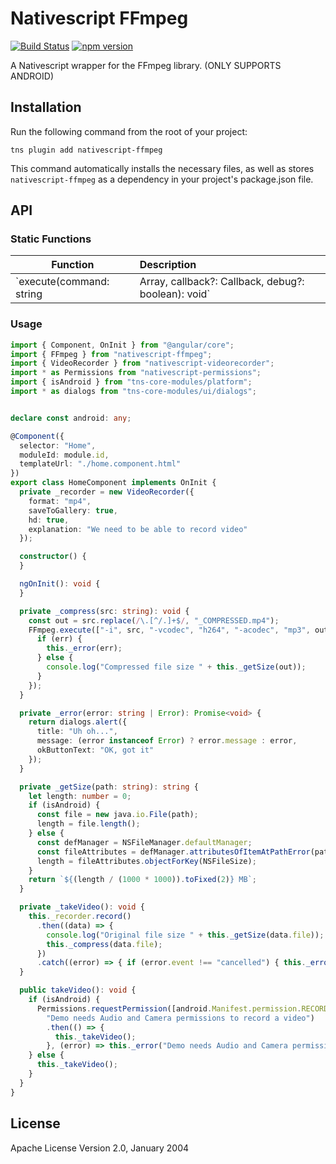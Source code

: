 # Nativescript FFmpeg
[![Build Status](https://travis-ci.org/MichaelSolati/nativeScript-ffmpeg.svg)](https://travis-ci.org/MichaelSolati/nativeScript-ffmpeg) [![npm version](https://badge.fury.io/js/nativescript-ffmpeg.svg)](https://badge.fury.io/js/nativescript-ffmpeg)

A Nativescript wrapper for the FFmpeg library. (ONLY SUPPORTS ANDROID)

## Installation

Run the following command from the root of your project:

```
tns plugin add nativescript-ffmpeg
```

This command automatically installs the necessary files, as well as stores `nativescript-ffmpeg` as a dependency in your project's package.json file.

## API

### Static Functions

Function | Description
-------------- |:---------------------------------
`execute(command: string | Array<string>, callback?: Callback, debug?: boolean): void` | Executes a FFmpeg command. The second argument is an optional callback function (which only returns an error message). If you choose to enable the debug flag, the third argument should be set as `true` and the function will log all events during execution of the commang.

### Usage
```typescript
import { Component, OnInit } from "@angular/core";
import { FFmpeg } from "nativescript-ffmpeg";
import { VideoRecorder } from "nativescript-videorecorder";
import * as Permissions from "nativescript-permissions";
import { isAndroid } from "tns-core-modules/platform";
import * as dialogs from "tns-core-modules/ui/dialogs";


declare const android: any;

@Component({
  selector: "Home",
  moduleId: module.id,
  templateUrl: "./home.component.html"
})
export class HomeComponent implements OnInit {
  private _recorder = new VideoRecorder({
    format: "mp4",
    saveToGallery: true,
    hd: true,
    explanation: "We need to be able to record video"
  });

  constructor() {
  }

  ngOnInit(): void {
  }

  private _compress(src: string): void {
    const out = src.replace(/\.[^/.]+$/, "_COMPRESSED.mp4");
    FFmpeg.execute(["-i", src, "-vcodec", "h264", "-acodec", "mp3", out], (err: string) => {
      if (err) {
        this._error(err);
      } else {
        console.log("Compressed file size " + this._getSize(out));
      }
    });
  }

  private _error(error: string | Error): Promise<void> {
    return dialogs.alert({
      title: "Uh oh...",
      message: (error instanceof Error) ? error.message : error,
      okButtonText: "OK, got it"
    });
  }

  private _getSize(path: string): string {
    let length: number = 0;
    if (isAndroid) {
      const file = new java.io.File(path);
      length = file.length();
    } else {
      const defManager = NSFileManager.defaultManager;
      const fileAttributes = defManager.attributesOfItemAtPathError(path);
      length = fileAttributes.objectForKey(NSFileSize);
    }
    return `${(length / (1000 * 1000)).toFixed(2)} MB`;
  }

  private _takeVideo(): void {
    this._recorder.record()
      .then((data) => {
        console.log("Original file size " + this._getSize(data.file));
        this._compress(data.file);
      })
      .catch((error) => { if (error.event !== "cancelled") { this._error("Couldn't record your video"); } });
  }

  public takeVideo(): void {
    if (isAndroid) {
      Permissions.requestPermission([android.Manifest.permission.RECORD_AUDIO, android.Manifest.permission.CAMERA],
        "Demo needs Audio and Camera permissions to record a video")
        .then(() => {
          this._takeVideo();
        }, (error) => this._error("Demo needs Audio and Camera permissions to record a video"));
    } else {
      this._takeVideo();
    }
  }
}

```
    
## License

Apache License Version 2.0, January 2004
